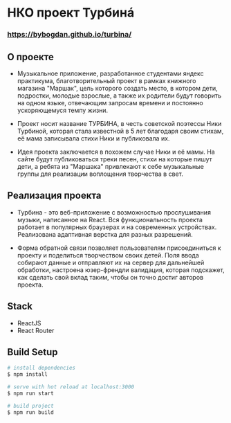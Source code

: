 # НКО проект Турбинá

### https://bybogdan.github.io/turbina/

## О проекте

- Музыкальное приложение, разработанное студентами яндекс практикума, благотворительный проект в рамках книжного магазина "Маршак", цель которого создать место, в котором дети, подростки, молодые взрослые, а также их родители будут говорить на одном языке, отвечающим запросам времени и постоянно ускоряющемуся темпу жизни.

- Проект носит название ТУРБИНА, в честь советской поэтессы Ники Турбиной, которая стала известной в 5 лет благодаря своим стихам, её мама записывала стихи Ники и публиковала их.

- Идея проекта заключается в похожем случае Ники и её мамы. На сайте будут публиковаться треки песен, стихи на которые пишут дети, а ребята из "Маршака" привлекают к себе музыкальные группы для реализации воплощения творчества в свет.

## Реализация проекта

- Турбина - это веб-приложение с возможностью прослушивания музыки, написанное на React. Вся функциональность проекта работает в популярных браузерах и на современных устройствах. Реализована адаптивная верстка для разных разрешений.

- Форма обратной связи позволяет пользователям присоединиться к проекту и поделиться творчеством своих детей. Поля ввода собирают данные и отправляют их на сервер для дальнейшей обработки, настроена юзер-френдли валидация, которая подскажет, как сделать свой вклад таким, чтобы он точно достиг авторов проекта.

## Stack

- ReactJS
- React Router

## Build Setup

```bash
# install dependencies
$ npm install

# serve with hot reload at localhost:3000
$ npm run start

# build project
$ npm run build
```
